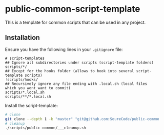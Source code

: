 
# public-common-script-template

This is a template for common scripts that can be used in any project.

## Installation

Ensure you have the following lines in your `.gitignore` file:

```gitignore
# script-templates
## Ignore all subdirectories under scripts (script-template folders)
scripts/*/
## Except for the hooks folder (allows to hook into several script-template scripts)
!scripts/hooks/
## Recursively ignore any file ending with .local.sh (local files which you wont want to commit)
scripts/*.local.sh
scripts/**/*.local.sh
```

Install the script-template:

```bash
# clone
git clone --depth 1 -b "master" "git@github.com:SoureCode/public-common-script-template.git" "scripts/public-common"
# cleanup
./scripts/public-common/___cleanup.sh
```
